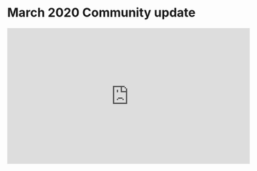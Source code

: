 # March 2020 Community update

<iframe width="560" height="315" src="https://www.youtube.com/embed/Ai73aUJjmzs" frameborder="0" allow="accelerometer; autoplay; encrypted-media; gyroscope; picture-in-picture" allowfullscreen></iframe>

